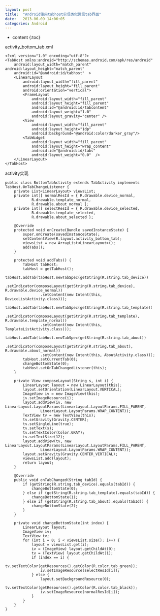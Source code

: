 ```yaml
---
layout: post
title:  "Android使用tabhost实现类似微信tab界面"
date:   2013-06-09 14:06:05
categories: Android
---
```


* content
{:toc}

activity_bottom_tab.xml

    <?xml version="1.0" encoding="utf-8"?>
    <TabHost xmlns:android="http://schemas.android.com/apk/res/android"
        android:layout_width="match_parent" android:layout_height="match_parent"
        android:id="@android:id/tabhost"  >
        <LinearLayout
            android:layout_width="fill_parent"
            android:layout_height="fill_parent"
            android:orientation="vertical">
            <FrameLayout
                android:layout_width="fill_parent"
                android:layout_height="fill_parent"
                android:id="@android:id/tabcontent"
                android:layout_weight="1.0"
                android:layout_gravity="center" />
            <View
                android:layout_width="fill_parent"
                android:layout_height="1dp"
                android:background="@android:color/darker_gray"/>
            <TabWidget
                android:layout_width="fill_parent"
                android:layout_height="wrap_content"
                android:id="@android:id/tabs"
                android:layout_weight="0.0"  />
        </LinearLayout>
    </TabHost>
    
activity实现

    public class BottomTabActivity extends TabActivity implements TabHost.OnTabChangeListener {
        private List<LinearLayout> viewsList;
        private int[] normalResId = { R.drawable.device_normal,
                R.drawable.template_normal,
                R.drawable.about_normal };
        private int[] selectResId = { R.drawable.device_selected,
                R.drawable.template_selected,
                R.drawable.about_selected };

        @Override
        protected void onCreate(Bundle savedInstanceState) {
            super.onCreate(savedInstanceState);
            setContentView(R.layout.activity_bottom_tab);
            viewsList = new ArrayList<LinearLayout>();
            addTabs();
        }

        protected void addTabs() {
            TabHost tabHost;
            tabHost = getTabHost();
            tabHost.addTab(tabHost.newTabSpec(getString(R.string.tab_device))
                    .setIndicator(composeLayout(getString(R.string.tab_device), R.drawable.device_normal))
                    .setContent(new Intent(this, DeviceListActivity.class)));
            tabHost.addTab(tabHost.newTabSpec(getString(R.string.tab_template))
                    .setIndicator(composeLayout(getString(R.string.tab_template), R.drawable.template_normal))
                    .setContent(new Intent(this, TemplateListActivity.class)));
            tabHost.addTab(tabHost.newTabSpec(getString(R.string.tab_about))
                    .setIndicator(composeLayout(getString(R.string.tab_about), R.drawable.about_normal))
                    .setContent(new Intent(this, AboutActivity.class)));
            tabHost.setCurrentTab(0);
            changeBottomState(0);
            tabHost.setOnTabChangedListener(this);
        }
    
        private View composeLayout(String s, int i) {
            LinearLayout layout = new LinearLayout(this);
            layout.setOrientation(LinearLayout.VERTICAL);
            ImageView iv = new ImageView(this);
            iv.setImageResource(i);
            layout.addView(iv, new LinearLayout.LayoutParams(LinearLayout.LayoutParams.FILL_PARENT,
                    LinearLayout.LayoutParams.WRAP_CONTENT));
            TextView tv = new TextView(this);
            tv.setGravity(Gravity.CENTER);
            tv.setSingleLine(true);
            tv.setText(s);
            tv.setTextColor(Color.GRAY);
            tv.setTextSize(12);
            layout.addView(tv, new LinearLayout.LayoutParams(LinearLayout.LayoutParams.FILL_PARENT,
                    LinearLayout.LayoutParams.WRAP_CONTENT));
            layout.setGravity(Gravity.CENTER_VERTICAL);
            viewsList.add(layout);
            return layout;
        }
    
        @Override
        public void onTabChanged(String tabId) {
            if (getString(R.string.tab_device).equals(tabId)) {
                changeBottomState(0);
            } else if (getString(R.string.tab_template).equals(tabId)) {
                changeBottomState(1);
            } else if (getString(R.string.tab_about).equals(tabId)) {
                changeBottomState(2);
            }
        }
    
        private void changeBottomState(int index) {
            LinearLayout layout;
            ImageView iv;
            TextView tv;
            for (int i = 0; i < viewsList.size(); i++) {
                layout = viewsList.get(i);
                iv = (ImageView) layout.getChildAt(0);
                tv = (TextView) layout.getChildAt(1);
                if (index == i) {
                    tv.setTextColor(getResources().getColor(R.color.tab_green));
                    iv.setImageResource(selectResId[i]);
                } else {
                    layout.setBackgroundResource(0);
                    tv.setTextColor(getResources().getColor(R.color.tab_black));
                    iv.setImageResource(normalResId[i]);
                }
            }
        }
    }
